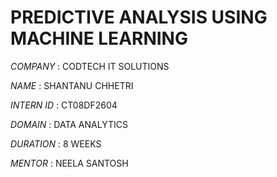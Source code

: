 # PREDICTIVE ANALYSIS USING MACHINE LEARNING

*COMPANY* : CODTECH IT SOLUTIONS

*NAME* : SHANTANU CHHETRI

*INTERN ID* : CT08DF2604

*DOMAIN* : DATA ANALYTICS

*DURATION* : 8 WEEKS

*MENTOR* : NEELA SANTOSH
